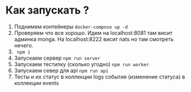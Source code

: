 # Как запускать ?
  1. Поднимем контейнеры
``` docker-compose up -d ```
  2. Проверяем что все хорошо. Идем на localhost:8081 там висит админка monga. На localhost:8222 висит nats но там смотреть нечего.
  3. ``` npm i```
  1. Запускаем сервер ```npm run server```
  1. Запускаем тестилку (сколько угодно) ```npm run worker```
  1. Запускаем север для api ```npm run api```
  1. Тесты и их статус в коллекции logs события (изменение статуса) в коллекции events
